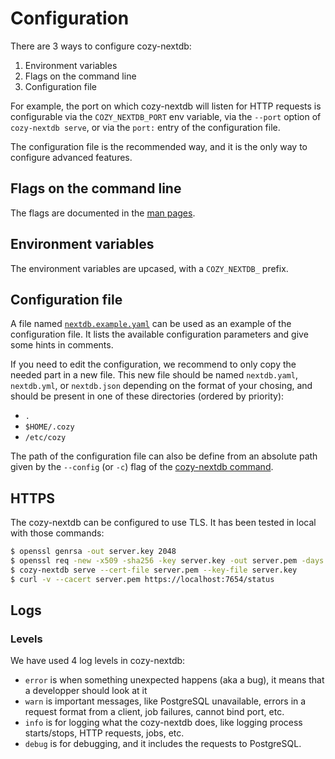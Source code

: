 # Configuration

There are 3 ways to configure cozy-nextdb:

1. Environment variables
2. Flags on the command line
3. Configuration file

For example, the port on which cozy-nextdb will listen for HTTP requests is
configurable via the `COZY_NEXTDB_PORT` env variable, via the `--port` option of
`cozy-nextdb serve`, or via the `port:` entry of the configuration file.

The configuration file is the recommended way, and it is the only way to
configure advanced features.

## Flags on the command line

The flags are documented in the [man pages](cli/cozy-nextdb.md).

## Environment variables

The environment variables are upcased, with a `COZY_NEXTDB_` prefix.

## Configuration file

A file named [`nextdb.example.yaml`](../nextdb.example.yaml) can be used as an
example of the configuration file. It lists the available configuration
parameters and give some hints in comments.

If you need to edit the configuration, we recommend to only copy the needed
part in a new file. This new file should be named `nextdb.yaml`, `nextdb.yml`,
or `nextdb.json` depending on the format of your chosing, and should be present
in one of these directories (ordered by priority):

- `.`
- `$HOME/.cozy`
- `/etc/cozy`

The path of the configuration file can also be define from an absolute path
given by the `--config` (or `-c`) flag of the [cozy-nextdb
command](cli/cozy-nextdb_serve.md).

## HTTPS

The cozy-nextdb can be configured to use TLS. It has been tested in local with
those commands:

```sh
$ openssl genrsa -out server.key 2048
$ openssl req -new -x509 -sha256 -key server.key -out server.pem -days 365 -subj "/C=FR/ST=France/L=Paris/O=CozyCloud/CN=localhost"
$ cozy-nextdb serve --cert-file server.pem --key-file server.key
$ curl -v --cacert server.pem https://localhost:7654/status
```

## Logs

### Levels

We have used 4 log levels in cozy-nextdb:

- `error` is when something unexpected happens (aka a bug), it means that a
  developper should look at it
- `warn` is important messages, like PostgreSQL unavailable, errors
  in a request format from a client, job failures, cannot bind port, etc.
- `info` is for logging what the cozy-nextdb does, like logging process
  starts/stops, HTTP requests, jobs, etc.
- `debug` is for debugging, and it includes the requests to PostgreSQL.
